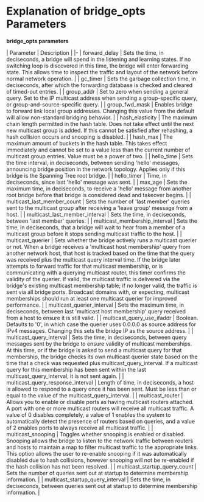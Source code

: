 # Explanation of bridge_opts Parameters

**bridge_opts parameters**

| Parameter | Description |
|-
| forward_delay | Sets the time, in deciseconds, a bridge will spend in the listening and learning states. If no switching loop is discovered in this time, the bridge will enter forwarding state. This allows time to inspect the traffic and layout of the network before normal network operation. |
| gc_timer | Sets the garbage collection time, in deciseconds, after which the forwarding database is checked and cleared of timed-out entries. |
| group_addr | Set to zero when sending a general query. Set to the IP multicast address when sending a group-specific query, or group-and-source-specific query. |
| group_fwd_mask | Enables bridge to forward link local group addresses. Changing this value from the default will allow non-standard bridging behavior. |
| hash_elasticity | The maximum chain length permitted in the hash table. Does not take effect until the next new multicast group is added. If this cannot be satisfied after rehashing, a hash collision occurs and snooping is disabled. |
| hash_max | The maximum amount of buckets in the hash table. This takes effect immediately and cannot be set to a value less than the current number of multicast group entries. Value must be a power of two. |
| hello_time | Sets the time interval, in deciseconds, between sending 'hello' messages, announcing bridge position in the network topology. Applies only if this bridge is the Spanning Tree root bridge. |
| hello_timer | Time, in deciseconds, since last 'hello' message was sent. |
| max_age | Sets the maximum time, in deciseconds, to receive a 'hello' message from another root bridge before that bridge is considered dead and takeover begins. |
| multicast_last_member_count | Sets the number of 'last member' queries sent to the multicast group after receiving a 'leave group' message from a host.  |
| multicast_last_member_interval | Sets the time, in deciseconds, between 'last member' queries. |
| multicast_membership_interval | Sets the time, in deciseconds, that a bridge will wait to hear from a member of a multicast group before it stops sending multicast traffic to the host. |
| multicast_querier | Sets whether the bridge actively runs a multicast querier or not. When a bridge receives a 'multicast host membership' query from another network host, that host is tracked based on the time that the query was received plus the multicast query interval time. If the bridge later attempts to forward traffic for that multicast membership, or is communicating with a querying multicast router, this timer confirms the validity of the querier. If valid, the multicast traffic is delivered via the bridge's existing multicast membership table; if no longer valid, the traffic is sent via all bridge ports. Broadcast domains with, or expecting, multicast memberships should run at least one multicast querier for improved performance. |
| multicast_querier_interval | Sets the maximum time, in deciseconds, between last 'multicast host membership' query received from a host to ensure it is still valid. |
| multicast_query_use_ifaddr | Boolean. Defaults to '0', in which case the querier uses 0.0.0.0 as source address for IPv4 messages. Changing this sets the bridge IP as the source address. |
| multicast_query_interval | Sets the time, in deciseconds, between query messages sent by the bridge to ensure validity of multicast memberships. At this time, or if the bridge is asked to send a multicast query for that membership, the bridge checks its own multicast querier state based on the time that a check was requested plus multicast_query_interval. If a multicast query for this membership has been sent within the last multicast_query_interval, it is not sent again. |
| multicast_query_response_interval | Length of time, in deciseconds, a host is allowed to respond to a query once it has been sent. Must be less than or equal to the value of the multicast_query_interval. |
| multicast_router | Allows you to enable or disable ports as having multicast routers attached. A port with one or more multicast routers will receive all multicast traffic. A value of 0 disables completely, a value of 1 enables the system to automatically detect the presence of routers based on queries, and a value of 2 enables ports to always receive all multicast traffic. |
| multicast_snooping | Toggles whether snooping is enabled or disabled. Snooping allows the bridge to listen to the network traffic between routers and hosts to maintain a map to filter multicast traffic to the appropriate links. This option allows the user to re-enable snooping if it was automatically disabled due to hash collisions, however snooping will not be re-enabled if the hash collision has not been resolved. |
| multicast_startup_query_count | Sets the number of queries sent out at startup to determine membership information. |
| multicast_startup_query_interval | Sets the time, in deciseconds, between queries sent out at startup to determine membership information. |

